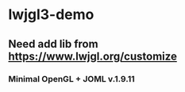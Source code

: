 # lwjgl3-demo

## Need add lib from https://www.lwjgl.org/customize

### Minimal OpenGL + JOML v.1.9.11